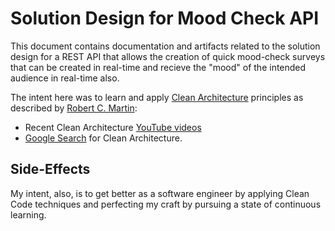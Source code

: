 # Solution Design for Mood Check API
This document contains documentation and artifacts related to the solution design for a REST API that allows the creation of quick mood-check surveys that can be created in real-time and recieve the "mood" of the intended audience in real-time also.

The intent here was to learn and apply [Clean Architecture](http://blog.cleancoder.com/uncle-bob/2012/08/13/the-clean-architecture.html) principles as described by [Robert C. Martin](https://en.wikipedia.org/wiki/Robert_C._Martin):
- Recent Clean Architecture [YouTube videos](https://www.youtube.com/results?search_query=clean+architecture&sp=EgIIBQ%253D%253D)
- [Google Search](https://www.google.com/search?hl=en&as_q=clean+architecture&as_epq=&as_oq=&as_eq=&as_nlo=&as_nhi=&lr=&cr=&as_qdr=y&as_sitesearch=&as_occt=any&safe=active&as_filetype=&as_rights=) for Clean Architecture.

## Side-Effects
My intent, also, is to get better as a software engineer by applying Clean Code techniques and perfecting my craft by pursuing a state of continuous learning.
